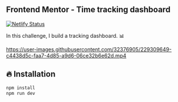 ## Frontend Mentor - Time tracking dashboard

[![Netlify Status](https://api.netlify.com/api/v1/badges/e872ce05-05e8-4621-aa59-bb956f2eace9/deploy-status)](https://app.netlify.com/sites/time-tracking-panel/deploys)

In this challenge, I build a tracking dashboard. 📊

https://user-images.githubusercontent.com/32376905/229309649-c4438d5c-faa7-4d85-a9d6-06ce32b6e62d.mp4

## 🔥 Installation

```bash
npm install
npm run dev
```
